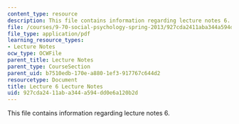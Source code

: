 ```yaml
---
content_type: resource
description: This file contains information regarding lecture notes 6.
file: /courses/9-70-social-psychology-spring-2013/927cda2411aba344a594dd0e6a120b2d_MIT9_70S13_Lect6.pdf
file_type: application/pdf
learning_resource_types:
- Lecture Notes
ocw_type: OCWFile
parent_title: Lecture Notes
parent_type: CourseSection
parent_uid: b7510edb-170e-a880-1ef3-917767c644d2
resourcetype: Document
title: Lecture 6 Lecture Notes
uid: 927cda24-11ab-a344-a594-dd0e6a120b2d
---
```

This file contains information regarding lecture notes 6.